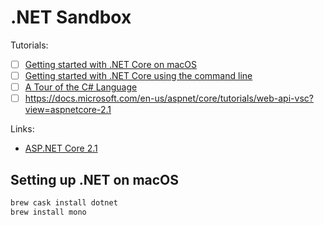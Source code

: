 # .NET Sandbox

Tutorials:

- [ ] [Getting started with .NET Core on macOS](https://docs.microsoft.com/en-us/dotnet/core/tutorials/using-on-macos)
- [ ] [Getting started with .NET Core using the command line](https://docs.microsoft.com/en-us/dotnet/core/tutorials/using-with-xplat-cli)
- [ ] [A Tour of the C# Language](https://docs.microsoft.com/en-nz/dotnet/csharp/tour-of-csharp/)
- [ ]  https://docs.microsoft.com/en-us/aspnet/core/tutorials/web-api-vsc?view=aspnetcore-2.1

Links:

- [ASP.NET Core 2.1](https://docs.microsoft.com/en-us/aspnet/core/?view=aspnetcore-2.1)

## Setting up .NET on macOS

```bash
brew cask install dotnet
brew install mono
```
